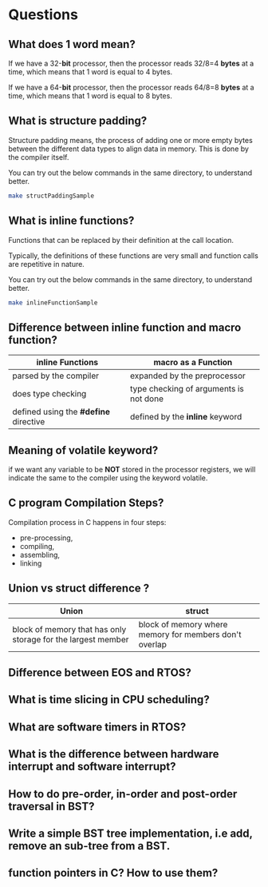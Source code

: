 # Questions

## What does 1 word mean?

If we have a 32-**bit** processor, then the processor reads 32/8=4 **bytes** at a time, which means that 1 word is equal to 4 bytes.

If we have a 64-**bit** processor, then the processor reads 64/8=8 **bytes** at a time, which means that 1 word is equal to 8 bytes.

## What is structure padding?

Structure padding means,
the process of adding one or more empty bytes between the different data types to align data in memory. This is done by the compiler itself.

You can try out the below commands in the same directory, to understand better.

```sh
make structPaddingSample
```

## What is inline functions?

Functions that can be replaced by their definition at the call location.

Typically,
the definitions of these functions are very small
and
function calls are repetitive in nature.

You can try out the below commands in the same directory, to understand better.

```sh
make inlineFunctionSample
```

## Difference between inline function and macro function?

| inline Functions                        | macro as a Function                    |
| --------------------------------------- | -------------------------------------- |
| parsed by the compiler                  | expanded by the preprocessor           |
| does type checking                      | type checking of arguments is not done |
| defined using the **#define** directive | defined by the **inline** keyword      |


## Meaning of volatile keyword?

if we want any variable to be **NOT** stored in the processor registers, we will indicate the same to the compiler using the keyword volatile.

## C program Compilation Steps?

Compilation process in C happens in four steps:
+ pre-processing,
+ compiling,
+ assembling,
+ linking

## Union vs struct difference ?

| Union                                                        | struct                                                 |
| ------------------------------------------------------------ | ------------------------------------------------------ |
| block of memory that has only storage for the largest member | block of memory where memory for members don't overlap |

## Difference between EOS and RTOS?

## What is time slicing in CPU scheduling?

## What are software timers in RTOS?

## What is the difference between hardware interrupt and software interrupt?

## How to do pre-order, in-order and post-order traversal in BST?

## Write a simple BST tree implementation, i.e add, remove an sub-tree from a BST.

## function pointers in C? How to use them?
